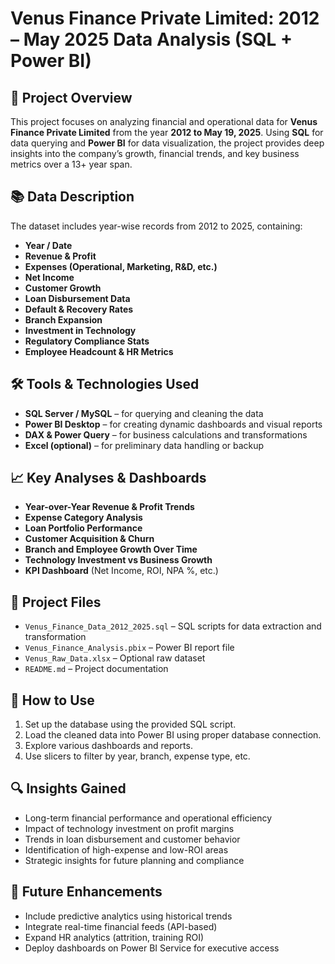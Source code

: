 
# Venus Finance Private Limited: 2012 – May 2025 Data Analysis (SQL + Power BI)

## 🏦 Project Overview

This project focuses on analyzing financial and operational data for **Venus Finance Private Limited** from the year **2012 to May 19, 2025**. Using **SQL** for data querying and **Power BI** for data visualization, the project provides deep insights into the company’s growth, financial trends, and key business metrics over a 13+ year span.

## 📚 Data Description

The dataset includes year-wise records from 2012 to 2025, containing:

* **Year / Date**
* **Revenue & Profit**
* **Expenses (Operational, Marketing, R\&D, etc.)**
* **Net Income**
* **Customer Growth**
* **Loan Disbursement Data**
* **Default & Recovery Rates**
* **Branch Expansion**
* **Investment in Technology**
* **Regulatory Compliance Stats**
* **Employee Headcount & HR Metrics**

## 🛠 Tools & Technologies Used

* **SQL Server / MySQL** – for querying and cleaning the data
* **Power BI Desktop** – for creating dynamic dashboards and visual reports
* **DAX & Power Query** – for business calculations and transformations
* **Excel (optional)** – for preliminary data handling or backup

## 📈 Key Analyses & Dashboards

* **Year-over-Year Revenue & Profit Trends**
* **Expense Category Analysis**
* **Loan Portfolio Performance**
* **Customer Acquisition & Churn**
* **Branch and Employee Growth Over Time**
* **Technology Investment vs Business Growth**
* **KPI Dashboard** (Net Income, ROI, NPA %, etc.)

## 📁 Project Files

* `Venus_Finance_Data_2012_2025.sql` – SQL scripts for data extraction and transformation
* `Venus_Finance_Analysis.pbix` – Power BI report file
* `Venus_Raw_Data.xlsx` – Optional raw dataset
* `README.md` – Project documentation

## 🚀 How to Use

1. Set up the database using the provided SQL script.
2. Load the cleaned data into Power BI using proper database connection.
3. Explore various dashboards and reports.
4. Use slicers to filter by year, branch, expense type, etc.

## 🔍 Insights Gained

* Long-term financial performance and operational efficiency
* Impact of technology investment on profit margins
* Trends in loan disbursement and customer behavior
* Identification of high-expense and low-ROI areas
* Strategic insights for future planning and compliance

## 🔮 Future Enhancements

* Include predictive analytics using historical trends
* Integrate real-time financial feeds (API-based)
* Expand HR analytics (attrition, training ROI)
* Deploy dashboards on Power BI Service for executive access

